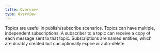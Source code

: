 ```yaml
---
title: Overview
type: Overview
---
```


Topics are useful in publish/subscribe scenarios. Topics can have multiple, independent subscriptions. A subscriber to a topic can receive a copy of each message sent to that topic. Subscriptions are named entities, which are durably created but can optionally expire or auto-delete.

